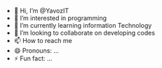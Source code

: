 - 👋 Hi, I’m @YavozIT
- 👀 I’m interested in programming 
- 🌱 I’m currently learning information Technology 
- 💞️ I’m looking to collaborate on developing codes 
- 📫 How to reach me 
- 😄 Pronouns: ...
- ⚡ Fun fact: ...

<!---
YavozIT/YavozIT is a ✨ special ✨ repository because its `README.md` (this file) appears on your GitHub profile.
You can click the Preview link to take a look at your changes.
--->
